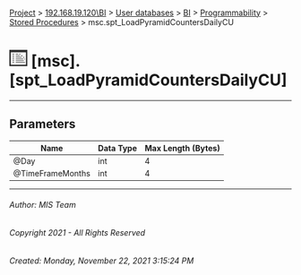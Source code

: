 #### 

[Project](../../../../../index.md) > [192.168.19.120\\BI](../../../../index.md) > [User databases](../../../index.md) > [BI](../../index.md) > [Programmability](../index.md) > [Stored Procedures](Stored_Procedures.md) > msc.spt_LoadPyramidCountersDailyCU

# ![Stored Procedures](../../../../../Images/StoredProcedure32.png) [msc].[spt_LoadPyramidCountersDailyCU]

---

## <a name="#parameters"></a>Parameters

| Name | Data Type | Max Length (Bytes) |
|---|---|---|
| @Day | int | 4 |
| @TimeFrameMonths | int | 4 |


---

###### Author:  MIS Team

###### Copyright 2021 - All Rights Reserved

###### Created: Monday, November 22, 2021 3:15:24 PM

